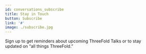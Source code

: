 ```yaml
---
id: conversations_subscribe
title: Stay in Touch
button: Subscribe
link: '#'
image: ./subscribe.jpg
---
```

Sign up to get reminders about upcoming ThreeFold Talks or to stay updated on “all things ThreeFold.”
